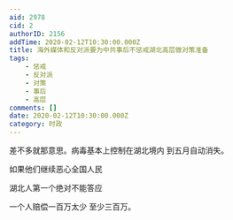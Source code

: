 ```yaml
---
aid: 2978
cid: 2
authorID: 2156
addTime: 2020-02-12T10:30:00.000Z
title: 海外媒体和反对派要为中共事后不惩戒湖北高层做对策准备
tags:
    - 惩戒
    - 反对派
    - 对策
    - 事后
    - 高层
comments: []
date: 2020-02-12T10:30:00.000Z
category: 时政
---
```


差不多就那意思。病毒基本上控制在湖北境内 到五月自动消失。

如果他们继续恶心全国人民

湖北人第一个绝对不能答应

一个人赔偿一百万太少 至少三百万。
